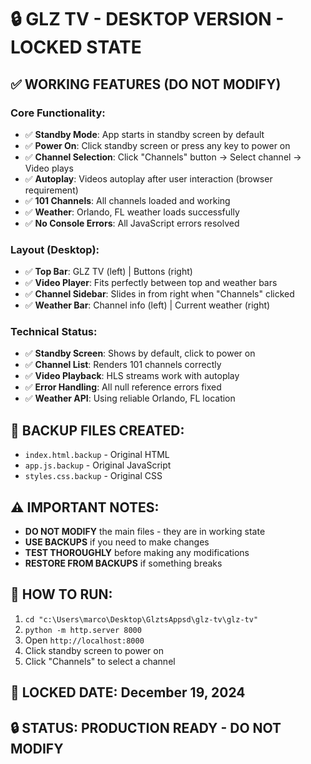 # 🔒 GLZ TV - DESKTOP VERSION - LOCKED STATE

## ✅ WORKING FEATURES (DO NOT MODIFY)

### **Core Functionality:**
- ✅ **Standby Mode**: App starts in standby screen by default
- ✅ **Power On**: Click standby screen or press any key to power on
- ✅ **Channel Selection**: Click "Channels" button → Select channel → Video plays
- ✅ **Autoplay**: Videos autoplay after user interaction (browser requirement)
- ✅ **101 Channels**: All channels loaded and working
- ✅ **Weather**: Orlando, FL weather loads successfully
- ✅ **No Console Errors**: All JavaScript errors resolved

### **Layout (Desktop):**
- ✅ **Top Bar**: GLZ TV (left) | Buttons (right)
- ✅ **Video Player**: Fits perfectly between top and weather bars
- ✅ **Channel Sidebar**: Slides in from right when "Channels" clicked
- ✅ **Weather Bar**: Channel info (left) | Current weather (right)

### **Technical Status:**
- ✅ **Standby Screen**: Shows by default, click to power on
- ✅ **Channel List**: Renders 101 channels correctly
- ✅ **Video Playback**: HLS streams work with autoplay
- ✅ **Error Handling**: All null reference errors fixed
- ✅ **Weather API**: Using reliable Orlando, FL location

## 📁 BACKUP FILES CREATED:
- `index.html.backup` - Original HTML
- `app.js.backup` - Original JavaScript  
- `styles.css.backup` - Original CSS

## ⚠️ IMPORTANT NOTES:
- **DO NOT MODIFY** the main files - they are in working state
- **USE BACKUPS** if you need to make changes
- **TEST THOROUGHLY** before making any modifications
- **RESTORE FROM BACKUPS** if something breaks

## 🚀 HOW TO RUN:
1. `cd "c:\Users\marco\Desktop\GlztsAppsd\glz-tv\glz-tv"`
2. `python -m http.server 8000`
3. Open `http://localhost:8000`
4. Click standby screen to power on
5. Click "Channels" to select a channel

## 📅 LOCKED DATE: December 19, 2024
## 🔒 STATUS: PRODUCTION READY - DO NOT MODIFY
